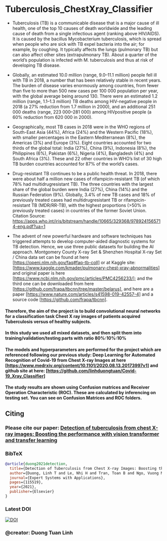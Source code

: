 # Tuberculosis_ChestXray_Classifier

* Tuberculosis (TB) is a communicable disease that is a major cause of ill health, one of the top 10 causes of death worldwide and the leading cause of death from a single infectious agent (ranking above HIV/AIDS). It is caused by the bacillus Mycobacterium tuberculosis, which is spread when people who are sick with TB expel bacteria into the air; for example, by coughing. It typically affects the lungs (pulmonary TB) but can also affect other sites (extrapulmonary TB). About a quarter of the world’s population is infected with M. tuberculosis and thus at risk of developing TB disease.
* Globally, an estimated 10.0 million (range, 9.0–11.1 million) people fell ill with TB in 2018, a number that has been relatively stable in recent years. The burden of disease varies enormously among countries, from fewer than five to more than 500 new cases per 100 000 population per year, with the global average being around 130. There were an estimated 1.2 million (range, 1.1–1.3 million) TB deaths among HIV-negative people in 2018 (a 27% reduction from 1.7 million in 2000), and an additional 251 000 deaths (range, 223 000–281 000) among HIVpositive people (a 60% reduction from 620 000 in 2000). 
* Geographically, most TB cases in 2018 were in the WHO regions of South-East Asia (44%), Africa (24%) and the Western Pacific (18%), with smaller percentages in the Eastern Mediterranean (8%), the Americas (3%) and Europe (3%). Eight countries accounted for two thirds of the global total: India (27%), China (9%), Indonesia (8%), the Philippines (6%), Pakistan (6%), Nigeria (4%), Bangladesh (4%) and South Africa (3%). These and 22 other countries in WHO’s list of 30 high TB burden countries accounted for 87% of the world’s cases.
* Drug-resistant TB continues to be a public health threat. In 2018, there were about half a million new cases of rifampicin-resistant TB (of which 78% had multidrugresistant TB). The three countries with the largest share of the global burden were India (27%), China (14%) and the Russian Federation (9%). Globally, 3.4% of new TB cases and 18% of previously treated cases had multidrugresistant TB or rifampicin-resistant TB (MDR/RR-TB), with the highest proportions (>50% in previously treated cases) in countries of the former Soviet Union. 
Citation Source: https://apps.who.int/iris/bitstream/handle/10665/329368/9789241565714-eng.pdf?ua=1

* The advent of new powerful hardware and software techniques has triggered attempts to develop computer-aided diagnostic systems for TB detection. Hence, we use three public datasets for building the AI approach. Montgomery County X-ray Set & Shenzhen Hospital X-ray Set / China data set can be found at here [https://openi.nlm.nih.gov/faq#faq-tb-coll] or at Kaggle site: [https://www.kaggle.com/kmader/pulmonary-chest-xray-abnormalities] and original paper is here [https://www.ncbi.nlm.nih.gov/pmc/articles/PMC4256233/]; and the third one can be downloaded from here [https://github.com/frapa/tbcnn/tree/master/belarus], and here are a paper [https://www.nature.com/articles/s41598-019-42557-4] and a source code [https://github.com/frapa/tbcnn].

#### Therefore, the aim of the project is to build convolutional neural networks for a classification task Chest X ray images of patients acquired Tuberculosis versus of healthy subjects.

#### In this study we used all mixed datasets, and then split them into training/validation/testing parts with ratio 80%:10%:10%

#### The models and hyperparameters are performed for the project which are referenced following our previous study: Deep Learning for Automated Recognition of Covid-19 from Chest X-ray Images at here [https://www.medrxiv.org/content/10.1101/2020.08.13.20173997v1] and github site at here: [https://github.com/linhduongtuan/Covid-19_Xray_Classifier]

#### The study results are shown using Confusion matrices and Receiver Operation Characteristic (ROC). These are calculated by inferencing on testing set. You can see on Confusion Matrices and ROC folders.

## Citing
### Please cite our paper: [Detection of tuberculosis from chest X-ray images: Boosting the performance with vision transformer and transfer learning](https://www.sciencedirect.com/science/article/pii/S0957417421009295?fbclid=IwAR3MK1Y-IQL2HD25E68fCUs3NxGsaHK3qJAtWzX_MVF9hRWe8ZcdX-5bOUQ#b0150)


### BibTeX

```bibtex
@article{duong2021detection,
  title={Detection of Tuberculosis from Chest X-ray Images: Boosting the Performance with Vision Transformer and Transfer Learning},
  author={Duong, Linh T and Le, Nhi H and Tran, Toan B and Ngo, Vuong M and Nguyen, Phuong T},
  journal={Expert Systems with Applications},
  pages={115519},
  year={2021},
  publisher={Elsevier}
}
```

### Latest DOI

[![DOI](https://zenodo.org/badge/168799526.svg)](https://doi.org/10.1016/j.eswa.2021.115519)
### @creator: Duong Tuan Linh
